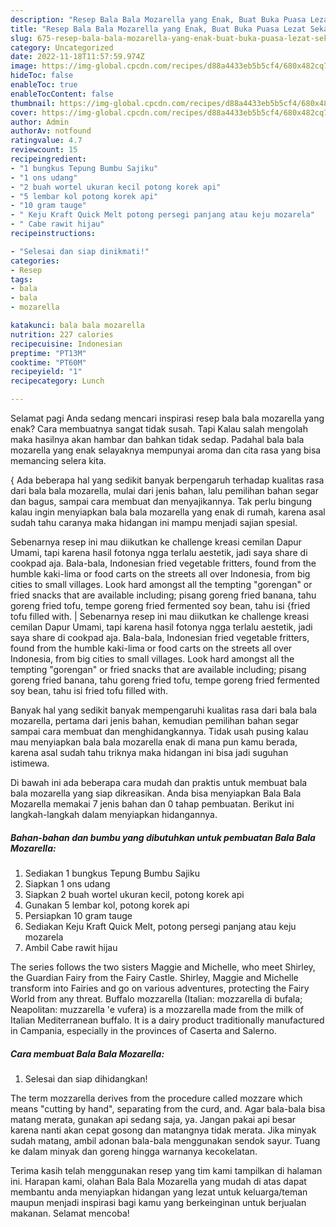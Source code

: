 ```yaml
---
description: "Resep Bala Bala Mozarella yang Enak, Buat Buka Puasa Lezat Sekali"
title: "Resep Bala Bala Mozarella yang Enak, Buat Buka Puasa Lezat Sekali"
slug: 675-resep-bala-bala-mozarella-yang-enak-buat-buka-puasa-lezat-sekali
category: Uncategorized
date: 2022-11-18T11:57:59.974Z
image: https://img-global.cpcdn.com/recipes/d88a4433eb5b5cf4/680x482cq70/bala-bala-mozarella-foto-resep-utama.jpg
hideToc: false
enableToc: true
enableTocContent: false
thumbnail: https://img-global.cpcdn.com/recipes/d88a4433eb5b5cf4/680x482cq70/bala-bala-mozarella-foto-resep-utama.jpg
cover: https://img-global.cpcdn.com/recipes/d88a4433eb5b5cf4/680x482cq70/bala-bala-mozarella-foto-resep-utama.jpg
author: Admin
authorAv: notfound
ratingvalue: 4.7
reviewcount: 15
recipeingredient:
- "1 bungkus Tepung Bumbu Sajiku"
- "1 ons udang"
- "2 buah wortel ukuran kecil potong korek api"
- "5 lembar kol potong korek api"
- "10 gram tauge"
- " Keju Kraft Quick Melt potong persegi panjang atau keju mozarela"
- " Cabe rawit hijau"
recipeinstructions:

- "Selesai dan siap dinikmati!"
categories:
- Resep
tags:
- bala
- bala
- mozarella

katakunci: bala bala mozarella 
nutrition: 227 calories
recipecuisine: Indonesian
preptime: "PT13M"
cooktime: "PT60M"
recipeyield: "1"
recipecategory: Lunch

---
```



Selamat pagi Anda sedang mencari inspirasi resep bala bala mozarella yang enak? Cara membuatnya sangat tidak susah. Tapi Kalau salah mengolah maka hasilnya akan hambar dan bahkan tidak sedap. Padahal bala bala mozarella yang enak selayaknya mempunyai aroma dan cita rasa yang bisa memancing selera kita.

{
Ada beberapa hal yang sedikit banyak berpengaruh terhadap kualitas rasa dari bala bala mozarella, mulai dari jenis bahan, lalu pemilihan bahan segar dan bagus, sampai cara membuat dan menyajikannya. Tak perlu bingung kalau ingin menyiapkan bala bala mozarella yang enak di rumah, karena asal sudah tahu caranya maka hidangan ini mampu menjadi sajian spesial.

Sebenarnya resep ini mau diikutkan ke challenge kreasi cemilan Dapur Umami, tapi karena hasil fotonya ngga terlalu aestetik, jadi saya share di cookpad aja. Bala-bala, Indonesian fried vegetable fritters, found from the humble kaki-lima or food carts on the streets all over Indonesia, from big cities to small villages. Look hard amongst all the tempting &#34;gorengan&#34; or fried snacks that are available including; pisang goreng fried banana, tahu goreng fried tofu, tempe goreng fried fermented soy bean, tahu isi {fried tofu filled with.
|
Sebenarnya resep ini mau diikutkan ke challenge kreasi cemilan Dapur Umami, tapi karena hasil fotonya ngga terlalu aestetik, jadi saya share di cookpad aja. Bala-bala, Indonesian fried vegetable fritters, found from the humble kaki-lima or food carts on the streets all over Indonesia, from big cities to small villages. Look hard amongst all the tempting &#34;gorengan&#34; or fried snacks that are available including; pisang goreng fried banana, tahu goreng fried tofu, tempe goreng fried fermented soy bean, tahu isi fried tofu filled with.

Banyak hal yang sedikit banyak mempengaruhi kualitas rasa dari bala bala mozarella, pertama dari jenis bahan, kemudian pemilihan bahan segar sampai cara membuat dan menghidangkannya. Tidak usah pusing kalau mau menyiapkan bala bala mozarella enak di mana pun kamu berada, karena asal sudah tahu triknya maka hidangan ini bisa jadi suguhan istimewa.


Di bawah ini ada beberapa cara mudah dan praktis untuk membuat bala bala mozarella yang siap dikreasikan. Anda bisa menyiapkan Bala Bala Mozarella memakai 7 jenis bahan dan 0 tahap pembuatan. Berikut ini langkah-langkah dalam menyiapkan hidangannya.

<!--inarticleads1-->

##### Bahan-bahan dan bumbu yang dibutuhkan untuk pembuatan Bala Bala Mozarella:

1. Sediakan 1 bungkus Tepung Bumbu Sajiku
1. Siapkan 1 ons udang
1. Siapkan 2 buah wortel ukuran kecil, potong korek api
1. Gunakan 5 lembar kol, potong korek api
1. Persiapkan 10 gram tauge
1. Sediakan  Keju Kraft Quick Melt, potong persegi panjang atau keju mozarela
1. Ambil  Cabe rawit hijau


The series follows the two sisters Maggie and Michelle, who meet Shirley, the Guardian Fairy from the Fairy Castle. Shirley, Maggie and Michelle transform into Fairies and go on various adventures, protecting the Fairy World from any threat. Buffalo mozzarella (Italian: mozzarella di bufala; Neapolitan: muzzarella &#39;e vufera) is a mozzarella made from the milk of Italian Mediterranean buffalo. It is a dairy product traditionally manufactured in Campania, especially in the provinces of Caserta and Salerno. 

<!--inarticleads2-->

##### Cara membuat Bala Bala Mozarella:


1. Selesai dan siap dihidangkan!

The term mozzarella derives from the procedure called mozzare which means &#34;cutting by hand&#34;, separating from the curd, and. Agar bala-bala bisa matang merata, gunakan api sedang saja, ya. Jangan pakai api besar karena nanti akan cepat gosong dan matangnya tidak merata. Jika minyak sudah matang, ambil adonan bala-bala menggunakan sendok sayur. Tuang ke dalam minyak dan goreng hingga warnanya kecokelatan. 

Terima kasih telah menggunakan resep yang tim kami tampilkan di halaman ini. Harapan kami, olahan Bala Bala Mozarella yang mudah di atas dapat membantu anda menyiapkan hidangan yang lezat untuk keluarga/teman maupun menjadi inspirasi bagi kamu yang berkeinginan untuk berjualan makanan. Selamat mencoba!
